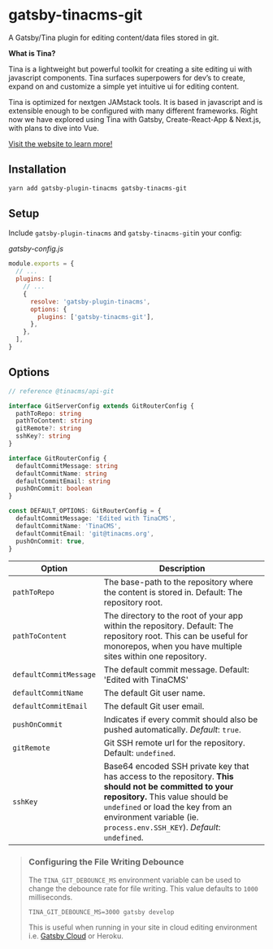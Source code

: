 # gatsby-tinacms-git

A Gatsby/Tina plugin for editing content/data files stored in git.

**What is Tina?**

Tina is a lightweight but powerful toolkit for creating a site editing ui with javascript components. Tina surfaces superpowers for dev’s to create, expand on and customize a simple yet intuitive ui for editing content.

Tina is optimized for nextgen JAMstack tools. It is based in javascript and is extensible enough to be configured with many different frameworks. Right now we have explored using Tina with Gatsby, Create-React-App & Next.js, with plans to dive into Vue.

[Visit the website to learn more!](https://tinacms.org/docs/)

## Installation

```sh
yarn add gatsby-plugin-tinacms gatsby-tinacms-git
```

## Setup

Include `gatsby-plugin-tinacms` and `gatsby-tinacms-git`in your config:

_gatsby-config.js_

```javascript
module.exports = {
  // ...
  plugins: [
    // ...
    {
      resolve: 'gatsby-plugin-tinacms',
      options: {
        plugins: ['gatsby-tinacms-git'],
      },
    },
  ],
}
```

## Options

```ts
// reference @tinacms/api-git

interface GitServerConfig extends GitRouterConfig {
  pathToRepo: string
  pathToContent: string
  gitRemote?: string
  sshKey?: string
}

interface GitRouterConfig {
  defaultCommitMessage: string
  defaultCommitName: string
  defaultCommitEmail: string
  pushOnCommit: boolean
}

const DEFAULT_OPTIONS: GitRouterConfig = {
  defaultCommitMessage: 'Edited with TinaCMS',
  defaultCommitName: 'TinaCMS',
  defaultCommitEmail: 'git@tinacms.org',
  pushOnCommit: true,
}
```

| Option                     | Description                                    |
| -------------------------- | ---------------------------------------------- |
| `pathToRepo`            |  The base-path to the repository where the content is stored in. Default: The repository root.                      |
| `pathToContent`          | The directory to the root of your app within the repository. Default: The repository root. This can be useful for monorepos, when you have multiple sites within one repository.                   |
| `defaultCommitMessage`        |  The default commit message. Default: 'Edited with TinaCMS'                 |
| `defaultCommitName`        | The default Git user name.                |
| `defaultCommitEmail`  | The default Git user email.|
| `pushOnCommit`| Indicates if every commit should also be pushed automatically. _Default_: `true`.|
| `gitRemote`|  Git SSH remote url for the repository. Default: `undefined`.|
| `sshKey`|  Base64 encoded SSH private key that has access to the repository. **This should not be committed to your repository.** This value should be `undefined` or load the key from an environment variable (ie. `process.env.SSH_KEY`). _Default_: `undefined`.|

> ### Configuring the File Writing Debounce
>
> The `TINA_GIT_DEBOUNCE_MS` environment variable can be used to change
> the debounce rate for file writing. This value defaults to `1000`
> milliseconds.
>
> ```
> TINA_GIT_DEBOUNCE_MS=3000 gatsby develop
> ```
>
> This is useful when running in your site in cloud editing environment
> i.e. [Gatsby Cloud](https://tinacms.org/blog/using-tinacms-on-gatsby-cloud) or
> Heroku.
